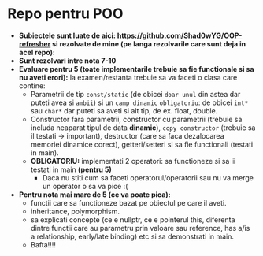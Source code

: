 # Repo pentru POO

- **Subiectele sunt luate de aici: https://github.com/Shad0wYG/OOP-refresher si rezolvate de mine (pe langa rezolvarile care sunt deja in acel repo):**
- **Sunt rezolvari intre nota 7-10**
- **Evaluare pentru 5 (toate implementarile trebuie sa fie functionale si sa nu aveti erori):** la examen/restanta trebuie sa va faceti o clasa care contine:
  - Parametrii de tip `const/static` (de obicei `doar unul` din astea dar puteti avea si `ambii`) si un `camp dinamic` `obligatoriu`: de obicei `int*` sau `char*` dar puteti sa aveti si alt tip, de ex. float, double.
  - Constructor fara parametrii, constructor cu parametrii (trebuie sa includa neaparat tipul de data **dinamic**), `copy constructor` (trebuie sa il testati -> important), destructor (care sa faca dezalocarea memoriei dinamice corect), getteri/setteri si sa fie functionali (testati in main).
  - **OBLIGATORIU:** implementati 2 operatori: sa functioneze si sa ii testati in main **(pentru 5)**
    - Daca nu stiti cum sa faceti operatorul/operatorii sau nu va merge un operator o sa va pice :(
- **Pentru nota mai mare de 5 (ce va poate pica):**
  - functii care sa functioneze bazat pe obiectul pe care il aveti.
  - inheritance, polymorphism.
  - sa explicati concepte (ce e nullptr, ce e pointerul this, diferenta dintre functii care au parametru prin valoare sau reference, has a/is a relationship, early/late binding) etc si sa demonstrati in main.
  - Bafta!!!!
